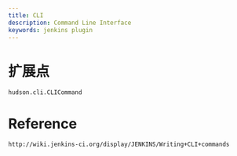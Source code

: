 ```yaml
---
title: CLI
description: Command Line Interface
keywords: jenkins plugin
---
```


# 扩展点

`hudson.cli.CLICommand`

# Reference

`http://wiki.jenkins-ci.org/display/JENKINS/Writing+CLI+commands`